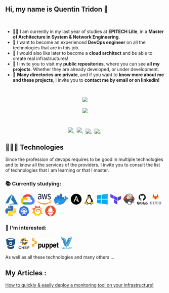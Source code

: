 
## Hi, my name is Quentin Tridon 👋
</br>

- :man_student:	I am currently in my last year of studies at **EPITECH Lille**, in a **Master of Architecture in System & Network Engineering**. 
- :medal_sports: I want to become an experienced **DevOps engineer** on all the technologies that are in this job. 
- :pushpin:	I would also like later to become a **cloud architect** and be able to create real infrastructures!
- :open_file_folder: I invite you to visit my **public repositories**, where you can see **all my projects**. Whether they are already developed, or under development. 
- :e-mail: **Many directories are private**, and if you want to **know more about me and these projects**, I invite you to **contact me by email or on linkedin!**
</br>

<p align="center">
  <!-- Badge - Profile View Counter -->
   <img src="https://komarev.com/ghpvc/?username=ArsNQ&style=plastic&color=0007c4">
</p>
 <p align="center">
  <a href="https://github.com/ArsNQ/github-readme-stats">
    <img align="center" src="https://github-readme-stats.vercel.app/api?username=ArsNQ&show_icons=true&theme=algolia"/>
  </a>
 </p>
</br>
<p align="center">
  <!-- Badge - LinkedIn -->
  <a href="https://www.linkedin.com/in/quentin-tridon-609668143/">
    <img src="https://img.shields.io/badge/-LinkedIn-0e00cf?style=round-square&logo=Linkedin&logoColor=white&link=https://www.linkedin.com/in/quentin-tridon-609668143/">
  </a>
  &nbsp;
  <!-- Badge - Email -->
  <a href="mailto:quentin.tridon@epitech.eu">
    <img src="https://img.shields.io/badge/-My%20Email-ff0000?style=round-square&logo=microsoft-outlook&logoColor=white&link=mailto:quentin.tridon@epitech.eu">
  </a>
 &nbsp;
  <a href="https://github.com/ArsNQ">
    <img align="center" src="https://img.shields.io/github/followers/ArsNQ?label=follow&style=social"/>
  </a>
 &nbsp;
  <a href="https://learn.acloud.guru/profile/arsn"> 
   <img align="center" src="https://img.shields.io/badge/-aCloudGuru-important"/>
  </a>
 &nbsp;
 </p>
 
## 👨🏻‍💻 Technologies
<p> Since the profession of devops requires to be good in multiple technologies and to know all the services of the providers. 
I invite you to consult the list of technologies that I am learning or that I master.</p>

### **📚 Currently studying:**

<p align="left">
<img src="assets/icons/Azure.png" width="40px" height="34px">&nbsp; <img src="assets/icons/gcp.png" width="45px" height="34px">&nbsp; <img src="assets/icons/aws.png" width="45px" height="34px">&nbsp; <img src="assets/icons/docker.png" width="45px" height="34px">&nbsp; <img src="assets/icons/ansible.png" width="34px" height="34px">&nbsp; <img src="assets/icons/linux.png" width="34px" height="34px">&nbsp; <img src="assets/icons/windows.png" width="34px" height="34px">&nbsp; <img src="assets/icons/terraform.png" width="34px" height="34px">&nbsp; <img src="assets/icons/jenkins.png" width="34px" height="34px">&nbsp; <img src="assets/icons/github.png" width="34px" height="34px">&nbsp; <img src="assets/icons/cicdgitlab.png" width="34px" height="34px">&nbsp; <img src="assets/icons/python.png" width="34px" height="34px">&nbsp; <img src="assets/icons/kubernetes.png" width="34px" height="34px">&nbsp; <img src="assets/icons/grafana.png" width="34px" height="34px">&nbsp; <img src="assets/icons/prometheus.png" width="34px" height="34px">&nbsp
</p>

### 🚀 I'm interested: 

<p align="left">
<img src="assets/icons/wltl/bitbucket.png" width="34px" height="34px">&nbsp;  <img src="assets/icons/wltl/chef.png" width="34px" height="34px">&nbsp;  <img src="assets/icons/wltl/puppet.png" width="85px" height="34px">&nbsp;  <img src="assets/icons/wltl/Vagrant.png" width="34px" height="40px">&nbsp;
</p>
<p>As well as all these technologies and many others ...</p>

## My Articles :

<a href=https://dev.to/arsn/how-to-quickly-easily-deploy-a-monitoring-tool-on-your-infrastructure-4ghf> How to quickly & easily deploy a monitoring tool on your infrastructure! </a>
